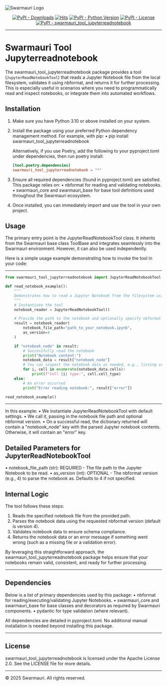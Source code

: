 
<picture>
  <source media="(prefers-color-scheme: dark)"  srcset="https://res.cloudinary.com/dryedzrlo/image/upload/v1757724629/swarmauri_brand_frag_light_mg8cmd.png">
  <source media="(prefers-color-scheme: light)" srcset="https://res.cloudinary.com/dryedzrlo/image/upload/v1757724629/swarmauri_brand_frag_dark_tzjuja.png">
  <!-- Fallback below (see #2) -->
  <img alt="Swarmauri Logo" src="https://res.cloudinary.com/dryedzrlo/image/upload/v1757724629/swarmauri_brand_frag_dark_tzjuja.png">
</picture>

<p align="center">
    <a href="https://pypi.org/project/swarmauri_tool_jupyterreadnotebook/">
        <img src="https://img.shields.io/pypi/dm/swarmauri_tool_jupyterreadnotebook" alt="PyPI - Downloads"/></a>
    <a href="https://hits.sh/github.com/swarmauri/swarmauri-sdk/tree/master/pkgs/community/swarmauri_tool_jupyterreadnotebook/">
        <img alt="Hits" src="https://hits.sh/github.com/swarmauri/swarmauri-sdk/tree/master/pkgs/community/swarmauri_tool_jupyterreadnotebook.svg"/></a>
    <a href="https://pypi.org/project/swarmauri_tool_jupyterreadnotebook/">
        <img src="https://img.shields.io/pypi/pyversions/swarmauri_tool_jupyterreadnotebook" alt="PyPI - Python Version"/></a>
    <a href="https://pypi.org/project/swarmauri_tool_jupyterreadnotebook/">
        <img src="https://img.shields.io/pypi/l/swarmauri_tool_jupyterreadnotebook" alt="PyPI - License"/></a>
    <a href="https://pypi.org/project/swarmauri_tool_jupyterreadnotebook/">
        <img src="https://img.shields.io/pypi/v/swarmauri_tool_jupyterreadnotebook?label=swarmauri_tool_jupyterreadnotebook&color=green" alt="PyPI - swarmauri_tool_jupyterreadnotebook"/></a>
</p>

---

# Swarmauri Tool Jupyterreadnotebook

The swarmauri_tool_jupyterreadnotebook package provides a tool (`JupyterReadNotebookTool`) that reads a Jupyter Notebook file from the local filesystem, validates it using nbformat, and returns it for further processing. This is especially useful in scenarios where you need to programmatically read and inspect notebooks, or integrate them into automated workflows.

## Installation

1. Make sure you have Python 3.10 or above installed on your system.
2. Install the package using your preferred Python dependency management method. For example, with pip:
   • pip install swarmauri_tool_jupyterreadnotebook
   
   Alternatively, if you use Poetry, add the following to your pyproject.toml under dependencies, then run poetry install:
    ```toml
   [tool.poetry.dependencies]
   swarmauri_tool_jupyterreadnotebook = "*"
    ```
3. Ensure all required dependencies (found in pyproject.toml) are satisfied. This package relies on:
   • nbformat for reading and validating notebooks.
   • swarmauri_core and swarmauri_base for base tool definitions used throughout the Swarmauri ecosystem.

4. Once installed, you can immediately import and use the tool in your own project.

## Usage

The primary entry point is the JupyterReadNotebookTool class. It inherits from the Swarmauri base class ToolBase and integrates seamlessly into the Swarmauri environment. However, it can also be used independently.

Here is a simple usage example demonstrating how to invoke the tool in your code:

----------------------------------------------------------------------------------------------------
```python
from swarmauri_tool_jupyterreadnotebook import JupyterReadNotebookTool

def read_notebook_example():
    """
    Demonstrates how to read a Jupyter Notebook from the filesystem using the JupyterReadNotebookTool.
    """
    # Instantiate the tool
    notebook_reader = JupyterReadNotebookTool()

    # Provide the path to the notebook and optionally specify nbformat version
    result = notebook_reader(
        notebook_file_path="path_to_your_notebook.ipynb",
        as_version=4
    )

    if "notebook_node" in result:
        # Successfully read the notebook
        print("Notebook content:")
        notebook_data = result["notebook_node"]
        # You can inspect the notebook data as needed, e.g., listing cells
        for i, cell in enumerate(notebook_data.cells):
            print(f"Cell {i} type:", cell.cell_type)
    else:
        # An error occurred
        print("Error reading notebook:", result["error"])

read_notebook_example()
```
----------------------------------------------------------------------------------------------------

In this example:
• We instantiate JupyterReadNotebookTool with default settings.
• We call it, passing in the notebook file path and optional nbformat version.
• On a successful read, the dictionary returned will contain a "notebook_node" key with the parsed Jupyter notebook contents. Otherwise, it will contain an "error" key.

## Detailed Parameters for JupyterReadNotebookTool

• notebook_file_path (str): REQUIRED - The file path to the Jupyter Notebook to be read.
• as_version (int): OPTIONAL - The nbformat version (e.g., 4) to parse the notebook as. Defaults to 4 if not specified.

## Internal Logic

The tool follows these steps:

1. Reads the specified notebook file from the provided path.
2. Parses the notebook data using the requested nbformat version (default is version 4).
3. Validates notebook data to ensure schema compliance.
4. Returns the notebook data or an error message if something went wrong (such as a missing file or a validation error).

By leveraging this straightforward approach, the swarmauri_tool_jupyterreadnotebook package helps ensure that your notebooks remain valid, consistent, and ready for further processing.

---

## Dependencies

Below is a list of primary dependencies used by this package:
• nbformat for reading/executing/validating Jupyter Notebooks.
• swarmauri_core and swarmauri_base for base classes and decorators as required by Swarmauri components.
• pydantic for type validation (where relevant).

All dependencies are detailed in pyproject.toml. No additional manual installation is needed beyond installing this package.

---

## License

swarmauri_tool_jupyterreadnotebook is licensed under the Apache License 2.0. See the LICENSE file for more details.

---

© 2025 Swarmauri. All rights reserved.
